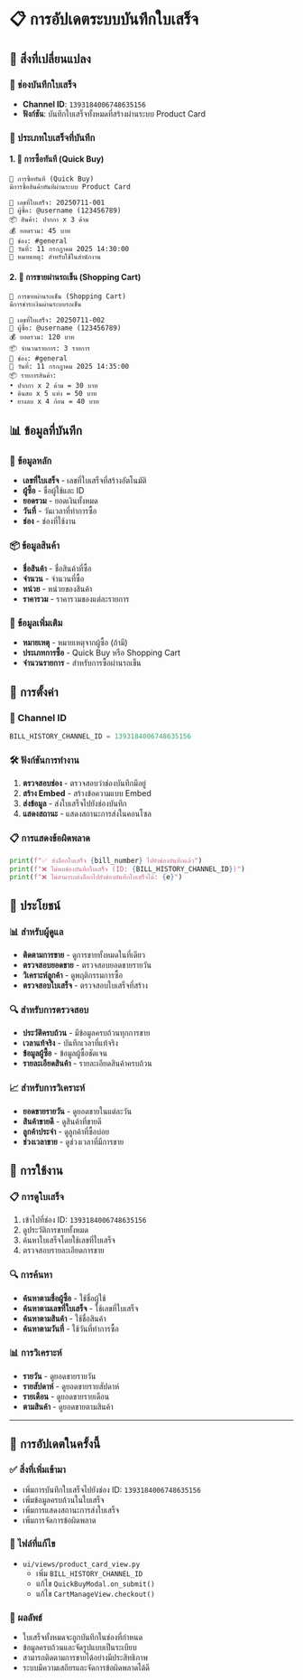 # 📋 การอัปเดตระบบบันทึกใบเสร็จ

## 🔄 สิ่งที่เปลี่ยนแปลง

### 📍 ช่องบันทึกใบเสร็จ
- **Channel ID**: `1393184006748635156`
- **ฟังก์ชัน**: บันทึกใบเสร็จทั้งหมดที่สร้างผ่านระบบ Product Card

### 📝 ประเภทใบเสร็จที่บันทึก

#### 1. 🛒 การซื้อทันที (Quick Buy)
```
🛒 การซื้อทันที (Quick Buy)
มีการซื้อสินค้าทันทีผ่านระบบ Product Card

🧾 เลขที่ใบเสร็จ: 20250711-001
👤 ผู้ซื้อ: @username (123456789)
📦 สินค้า: ปากกา x 3 ด้าม
💰 ยอดรวม: 45 บาท
📍 ช่อง: #general
📅 วันที่: 11 กรกฎาคม 2025 14:30:00
📝 หมายเหตุ: สำหรับใช้ในสำนักงาน
```

#### 2. 🛒 การขายผ่านรถเข็น (Shopping Cart)
```
🛒 การขายผ่านรถเข็น (Shopping Cart)
มีการชำระเงินผ่านระบบรถเข็น

🧾 เลขที่ใบเสร็จ: 20250711-002
👤 ผู้ซื้อ: @username (123456789)
💰 ยอดรวม: 120 บาท
📦 จำนวนรายการ: 3 รายการ
📍 ช่อง: #general
📅 วันที่: 11 กรกฎาคม 2025 14:35:00
📦 รายการสินค้า:
• ปากกา x 2 ด้าม = 30 บาท
• ดินสอ x 5 แท่ง = 50 บาท
• ยางลบ x 4 ก้อน = 40 บาท
```

## 📊 ข้อมูลที่บันทึก

### 🧾 ข้อมูลหลัก
- **เลขที่ใบเสร็จ** - เลขที่ใบเสร็จที่สร้างอัตโนมัติ
- **ผู้ซื้อ** - ชื่อผู้ใช้และ ID
- **ยอดรวม** - ยอดเงินทั้งหมด
- **วันที่** - วันเวลาที่ทำการซื้อ
- **ช่อง** - ช่องที่ใช้งาน

### 📦 ข้อมูลสินค้า
- **ชื่อสินค้า** - ชื่อสินค้าที่ซื้อ
- **จำนวน** - จำนวนที่ซื้อ
- **หน่วย** - หน่วยของสินค้า
- **ราคารวม** - ราคารวมของแต่ละรายการ

### 📝 ข้อมูลเพิ่มเติม
- **หมายเหตุ** - หมายเหตุจากผู้ซื้อ (ถ้ามี)
- **ประเภทการซื้อ** - Quick Buy หรือ Shopping Cart
- **จำนวนรายการ** - สำหรับการซื้อผ่านรถเข็น

## 🔧 การตั้งค่า

### 📍 Channel ID
```python
BILL_HISTORY_CHANNEL_ID = 1393184006748635156
```

### 🛠️ ฟังก์ชันการทำงาน
1. **ตรวจสอบช่อง** - ตรวจสอบว่าช่องบันทึกมีอยู่
2. **สร้าง Embed** - สร้างข้อความแบบ Embed
3. **ส่งข้อมูล** - ส่งใบเสร็จไปยังช่องบันทึก
4. **แสดงสถานะ** - แสดงสถานะการส่งในคอนโซล

### 📋 การแสดงข้อผิดพลาด
```python
print(f"✅ ส่งล็อกใบเสร็จ {bill_number} ไปยังช่องบันทึกแล้ว")
print(f"❌ ไม่พบช่องบันทึกใบเสร็จ (ID: {BILL_HISTORY_CHANNEL_ID})")
print(f"❌ ไม่สามารถส่งล็อกไปยังช่องบันทึกใบเสร็จได้: {e}")
```

## 🎯 ประโยชน์

### 📊 สำหรับผู้ดูแล
- **ติดตามการขาย** - ดูการขายทั้งหมดในที่เดียว
- **ตรวจสอบยอดขาย** - ตรวจสอบยอดขายรายวัน
- **วิเคราะห์ลูกค้า** - ดูพฤติกรรมการซื้อ
- **ตรวจสอบใบเสร็จ** - ตรวจสอบใบเสร็จที่สร้าง

### 🔍 สำหรับการตรวจสอบ
- **ประวัติครบถ้วน** - มีข้อมูลครบถ้วนทุกการขาย
- **เวลาแท้จริง** - บันทึกเวลาที่แท้จริง
- **ข้อมูลผู้ซื้อ** - ข้อมูลผู้ซื้อชัดเจน
- **รายละเอียดสินค้า** - รายละเอียดสินค้าครบถ้วน

### 📈 สำหรับการวิเคราะห์
- **ยอดขายรายวัน** - ดูยอดขายในแต่ละวัน
- **สินค้าขายดี** - ดูสินค้าที่ขายดี
- **ลูกค้าประจำ** - ดูลูกค้าที่ซื้อบ่อย
- **ช่วงเวลาขาย** - ดูช่วงเวลาที่มีการขาย

## 🔄 การใช้งาน

### 📋 การดูใบเสร็จ
1. เข้าไปที่ช่อง ID: `1393184006748635156`
2. ดูประวัติการขายทั้งหมด
3. ค้นหาใบเสร็จโดยใช้เลขที่ใบเสร็จ
4. ตรวจสอบรายละเอียดการขาย

### 🔍 การค้นหา
- **ค้นหาตามชื่อผู้ซื้อ** - ใช้ชื่อผู้ใช้
- **ค้นหาตามเลขที่ใบเสร็จ** - ใช้เลขที่ใบเสร็จ
- **ค้นหาตามสินค้า** - ใช้ชื่อสินค้า
- **ค้นหาตามวันที่** - ใช้วันที่ทำการซื้อ

### 📊 การวิเคราะห์
- **รายวัน** - ดูยอดขายรายวัน
- **รายสัปดาห์** - ดูยอดขายรายสัปดาห์
- **รายเดือน** - ดูยอดขายรายเดือน
- **ตามสินค้า** - ดูยอดขายตามสินค้า

---

## 📝 การอัปเดตในครั้งนี้

### ✅ สิ่งที่เพิ่มเข้ามา
- เพิ่มการบันทึกใบเสร็จไปยังช่อง ID: `1393184006748635156`
- เพิ่มข้อมูลครบถ้วนในใบเสร็จ
- เพิ่มการแสดงสถานะการส่งใบเสร็จ
- เพิ่มการจัดการข้อผิดพลาด

### 🔧 ไฟล์ที่แก้ไข
- `ui/views/product_card_view.py`
  - เพิ่ม `BILL_HISTORY_CHANNEL_ID`
  - แก้ไข `QuickBuyModal.on_submit()`
  - แก้ไข `CartManageView.checkout()`

### 🎯 ผลลัพธ์
- ใบเสร็จทั้งหมดจะถูกบันทึกในช่องที่กำหนด
- ข้อมูลครบถ้วนและจัดรูปแบบเป็นระเบียบ
- สามารถติดตามการขายได้อย่างมีประสิทธิภาพ
- ระบบมีความเสถียรและจัดการข้อผิดพลาดได้ดี
